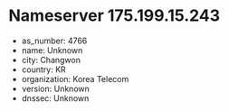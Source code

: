 # Nameserver 175.199.15.243

* as_number: 4766
* name: Unknown
* city: Changwon
* country: KR
* organization: Korea Telecom
* version: Unknown
* dnssec: Unknown
